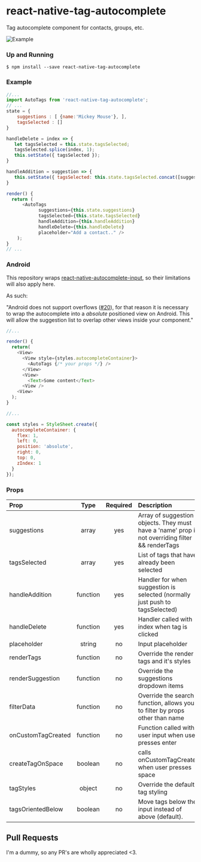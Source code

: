 # react-native-tag-autocomplete

Tag autocomplete component for contacts, groups, etc.

![Example](https://raw.githubusercontent.com/JoeRoddy/react-native-tag-autocomplete/master/tag.gif)

### Up and Running

```shell
$ npm install --save react-native-tag-autocomplete
```

### Example

```javascript
//...
import AutoTags from 'react-native-tag-autocomplete';
// ...
state = {
    suggestions : [ {name:'Mickey Mouse'}, ],
    tagsSelected : []
}

handleDelete = index => {
   let tagsSelected = this.state.tagsSelected;
   tagsSelected.splice(index, 1);
   this.setState({ tagsSelected });
}

handleAddition = suggestion => {
   this.setState({ tagsSelected: this.state.tagsSelected.concat([suggestion]) });
}

render() {
  return (
      <AutoTags
            suggestions={this.state.suggestions}
            tagsSelected={this.state.tagsSelected}
            handleAddition={this.handleAddition}
            handleDelete={this.handleDelete}
            placeholder="Add a contact.." />
    );
}
// ...
```

### Android

This repository wraps [react-native-autocomplete-input](https://github.com/l-urence/react-native-autocomplete-input), so their limitations will also apply here.

As such:

"Android does not support overflows ([#20](https://github.com/l-urence/react-native-autocomplete-input/issues/20)), for that reason it is necessary to wrap the autocomplete into a _absolute_ positioned view on Android. This will allow the suggestion list to overlap other views inside your component."

```javascript
//...

render() {
  return(
    <View>
      <View style={styles.autocompleteContainer}>
        <AutoTags {/* your props */} />
      </View>
      <View>
        <Text>Some content</Text>
      <View />
    <View>
  );
}

//...

const styles = StyleSheet.create({
  autocompleteContainer: {
    flex: 1,
    left: 0,
    position: 'absolute',
    right: 0,
    top: 0,
    zIndex: 1
  }
});
```

### Props

| Prop               |   Type   | Required | Description                                                                                      |
| :----------------- | :------: | :------: | :----------------------------------------------------------------------------------------------- |
| suggestions        |  array   |   yes    | Array of suggestion objects. They must have a 'name' prop if not overriding filter && renderTags |
| tagsSelected       |  array   |   yes    | List of tags that have already been selected                                                     |
| handleAddition     | function |   yes    | Handler for when suggestion is selected (normally just push to tagsSelected)                     |
| handleDelete       | function |   yes    | Handler called with index when tag is clicked                                                    |
| placeholder        |  string  |    no    | Input placeholder                                                                                |
| renderTags         | function |    no    | Override the render tags and it's styles                                                         |
| renderSuggestion   | function |    no    | Override the suggestions dropdown items                                                          |
| filterData         | function |    no    | Override the search function, allows you to filter by props other than name                      |
| onCustomTagCreated | function |    no    | Function called with user input when user presses enter                                          |
| createTagOnSpace   | boolean  |    no    | calls onCustomTagCreated when user presses space                                                 |
| tagStyles          |  object  |    no    | Override the default tag styling                                                                 |
| tagsOrientedBelow  | boolean  |    no    | Move tags below the input instead of above (default).                                            |

## Pull Requests

I'm a dummy, so any PR's are wholly appreciated <3.
